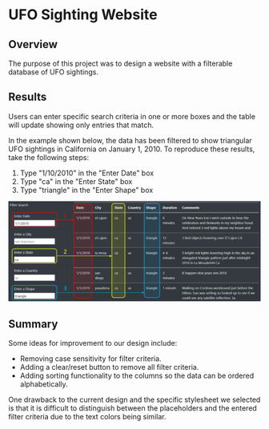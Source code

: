 # UFO Sighting Website

## Overview

The purpose of this project was to design a website with a filterable database of UFO sightings. 

## Results

Users can enter specific search criteria in one or more boxes and the table will update showing only entries that match.

In the example shown below, the data has been filtered to show triangular UFO sightings in California on January 1, 2010. To reproduce these results, take the following steps:
1. Type "1/10/2010" in the "Enter Date" box
2. Type "ca" in the "Enter State" box
3. Type "triangle" in the "Enter Shape" box

![filter.png](filter.png)

## Summary

Some ideas for improvement to our design include:
- Removing case sensitivity for filter criteria.
- Adding a clear/reset button to remove all filter criteria. 
- Adding sorting functionality to the columns so the data can be ordered alphabetically.

One drawback to the current design and the specific stylesheet we selected is that it is difficult to distinguish between the placeholders and the entered filter criteria due to the text colors being similar.


